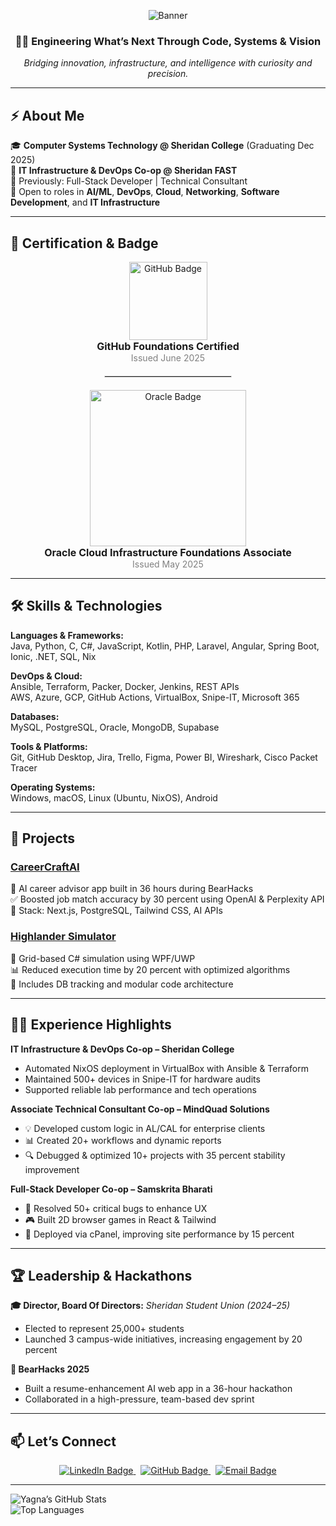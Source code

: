 <div align="center">

![Banner](https://capsule-render.vercel.app/api?type=waving&color=0:f12711,100:f5af19&height=200&section=header&text=Yagna%20Patel&fontSize=42&fontColor=ffffff&animation=fadeIn)

### 👨‍💻 Engineering What’s Next Through Code, Systems & Vision

_Bridging innovation, infrastructure, and intelligence with curiosity and precision._

</div>

---

## ⚡ About Me

🎓 **Computer Systems Technology @ Sheridan College** (Graduating Dec 2025)  
💼 **IT Infrastructure & DevOps Co-op @ Sheridan FAST**  
🔁 Previously: Full-Stack Developer | Technical Consultant  
🌱 Open to roles in **AI/ML**, **DevOps**, **Cloud**, **Networking**, **Software Development**, and **IT Infrastructure**

---

## 🧠 Certification & Badge

<div align="center">

<!-- GitHub Foundations Badge -->
<a href="https://www.credly.com/go/I1QNqRL37lAvpXr4BG0Jtw" target="_blank">
  <img src="https://github.blog/wp-content/uploads/2024/11/github-foundations-certification.png?w=1024&resize=1024%2C1024" width="125" alt="GitHub Badge"/>
</a>
<br/>
<strong style="font-size: 16px;">GitHub Foundations Certified</strong><br/>
<span style="color: gray;">Issued June 2025</span>

<hr width="40%" style="margin: 20px auto; border: 1px solid #e0e0e0;" />

<!-- Oracle OCI Foundations Associate -->
<a href="https://catalog-education.oracle.com/pls/certview/sharebadge?id=D129519F5F0E59DAB0C3A40A51151CD65E85E25306E0343C2B418F7C95F2777D" target="_blank">
  <img src="https://brm-workforce.oracle.com/pdf/certview/images/OCI25FNDCFAV1.png" width="250" alt="Oracle Badge"/>
</a>
<br/>
<strong style="font-size: 16px;">Oracle Cloud Infrastructure Foundations Associate</strong><br/>
<span style="color: gray;">Issued May 2025</span>

</div>


---

## 🛠️ Skills & Technologies

**Languages & Frameworks:**  
Java, Python, C, C#, JavaScript, Kotlin, PHP, Laravel, Angular, Spring Boot, Ionic, .NET, SQL, Nix

**DevOps & Cloud:**  
Ansible, Terraform, Packer, Docker, Jenkins, REST APIs  
AWS, Azure, GCP, GitHub Actions, VirtualBox, Snipe-IT, Microsoft 365

**Databases:**  
MySQL, PostgreSQL, Oracle, MongoDB, Supabase

**Tools & Platforms:**  
Git, GitHub Desktop, Jira, Trello, Figma, Power BI, Wireshark, Cisco Packet Tracer

**Operating Systems:**  
Windows, macOS, Linux (Ubuntu, NixOS), Android

---

## 🚀 Projects

### [CareerCraftAI](https://github.com/Yagna3903/Hackathon-Bearhacks)  
🧠 AI career advisor app built in 36 hours during BearHacks  
✅ Boosted job match accuracy by 30 percent using OpenAI & Perplexity API  
🔧 Stack: Next.js, PostgreSQL, Tailwind CSS, AI APIs

### [Highlander Simulator](https://github.com/Yagna3903/Highlander-Simulator)  
🔹 Grid-based C# simulation using WPF/UWP  
📊 Reduced execution time by 20 percent with optimized algorithms  
📁 Includes DB tracking and modular code architecture

---

## 🧑‍💼 Experience Highlights

**IT Infrastructure & DevOps Co-op – Sheridan College**  
- Automated NixOS deployment in VirtualBox with Ansible & Terraform  
- Maintained 500+ devices in Snipe-IT for hardware audits  
- Supported reliable lab performance and tech operations

**Associate Technical Consultant Co-op – MindQuad Solutions**  
- 💡 Developed custom logic in AL/CAL for enterprise clients  
- 📊 Created 20+ workflows and dynamic reports  
- 🔍 Debugged & optimized 10+ projects with 35 percent stability improvement

**Full-Stack Developer Co-op – Samskrita Bharati**  
- 🐞 Resolved 50+ critical bugs to enhance UX  
- 🎮 Built 2D browser games in React & Tailwind  
- 🚀 Deployed via cPanel, improving site performance by 15 percent

---

## 🏆 Leadership & Hackathons

**🎓 Director, Board Of Directors:** <i>Sheridan Student Union (2024–25)</i>
- Elected to represent 25,000+ students  
- Launched 3 campus-wide initiatives, increasing engagement by 20 percent

**🏑 BearHacks 2025**  
- Built a resume-enhancement AI web app in a 36-hour hackathon  
- Collaborated in a high-pressure, team-based dev sprint

---

## 📫 Let’s Connect

<div align="center">

<a href="https://linkedin.com/in/yagna--patel">
  <img src="https://img.shields.io/badge/LinkedIn-Yagna--Patel-blue?style=for-the-badge&logo=linkedin" alt="LinkedIn Badge" />
</a>
&nbsp;
<a href="https://github.com/Yagna3903">
  <img src="https://img.shields.io/badge/GitHub-Yagna3903-lightgrey?style=for-the-badge&logo=github" alt="GitHub Badge" />
</a>
&nbsp;
<a href="mailto:yagna.pattel@gmail.com">
  <img src="https://img.shields.io/badge/Email-yagna.pattel@gmail.com-critical?style=for-the-badge&logo=gmail" alt="Email Badge" />
</a>

</div>

---

![Yagna’s GitHub Stats](https://github-readme-stats.vercel.app/api?username=Yagna3903&show_icons=true&theme=tokyonight)  
![Top Languages](https://github-readme-stats.vercel.app/api/top-langs/?username=Yagna3903&layout=compact&theme=tokyonight)
